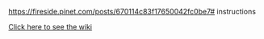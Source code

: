 https://fireside.pinet.com/posts/670114c83f17650042fc0be7# instructions

[Click here to see the wiki](https://github.com/pi-node/instructions/wiki)
